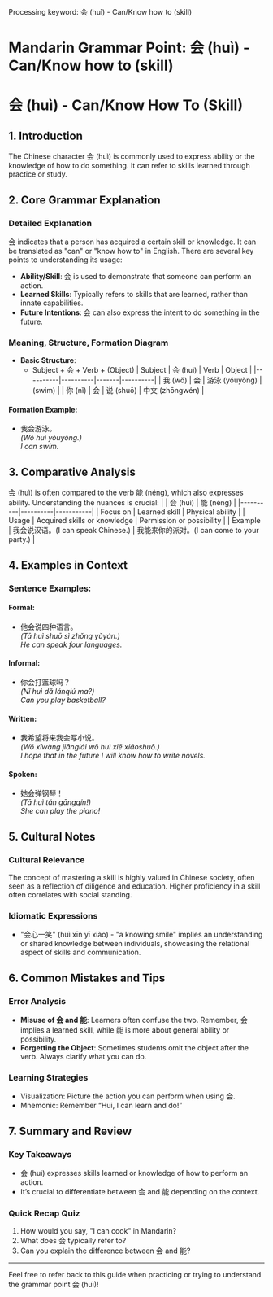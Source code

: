 Processing keyword: 会 (huì) - Can/Know how to (skill)
# Mandarin Grammar Point: 会 (huì) - Can/Know how to (skill)
# 会 (huì) - Can/Know How To (Skill)
## 1. Introduction
The Chinese character 会 (huì) is commonly used to express ability or the knowledge of how to do something. It can refer to skills learned through practice or study. 
## 2. Core Grammar Explanation
### Detailed Explanation
会 indicates that a person has acquired a certain skill or knowledge. It can be translated as "can" or "know how to" in English. There are several key points to understanding its usage:
- **Ability/Skill**: 会 is used to demonstrate that someone can perform an action.
- **Learned Skills**: Typically refers to skills that are learned, rather than innate capabilities.
- **Future Intentions**: 会 can also express the intent to do something in the future.
### Meaning, Structure, Formation Diagram
- **Basic Structure**:
  - Subject + 会 + Verb + (Object)
| Subject  | 会 (huì) | Verb  | Object   |
|----------|----------|-------|----------|
| 我 (wǒ)  | 会       | 游泳 (yóuyǒng) | (swim)   |
| 你 (nǐ)  | 会       | 说 (shuō) | 中文 (zhōngwén) |
#### Formation Example:
- 我会游泳。  
  *(Wǒ huì yóuyǒng.)*  
  *I can swim.*
## 3. Comparative Analysis
会 (huì) is often compared to the verb 能 (néng), which also expresses ability. Understanding the nuances is crucial:
|  | 会 (huì) | 能 (néng) |
|----------|----------|-----------|
| Focus on  | Learned skill | Physical ability |
| Usage     | Acquired skills or knowledge | Permission or possibility |
| Example   | 我会说汉语。(I can speak Chinese.) | 我能来你的派对。(I can come to your party.) |
## 4. Examples in Context
### Sentence Examples:
#### Formal:
- 他会说四种语言。  
  *(Tā huì shuō sì zhǒng yǔyán.)*  
  *He can speak four languages.*
#### Informal:
- 你会打篮球吗？  
  *(Nǐ huì dǎ lánqiú ma?)*  
  *Can you play basketball?*
#### Written:
- 我希望将来我会写小说。  
  *(Wǒ xīwàng jiānglái wǒ huì xiě xiǎoshuō.)*  
  *I hope that in the future I will know how to write novels.*
#### Spoken:
- 她会弹钢琴！  
  *(Tā huì tán gāngqín!)*  
  *She can play the piano!*
## 5. Cultural Notes
### Cultural Relevance
The concept of mastering a skill is highly valued in Chinese society, often seen as a reflection of diligence and education. Higher proficiency in a skill often correlates with social standing.
### Idiomatic Expressions
- "会心一笑" (huì xīn yī xiào) - "a knowing smile" implies an understanding or shared knowledge between individuals, showcasing the relational aspect of skills and communication.
## 6. Common Mistakes and Tips
### Error Analysis
- **Misuse of 会 and 能**: Learners often confuse the two. Remember, 会 implies a learned skill, while 能 is more about general ability or possibility.
- **Forgetting the Object**: Sometimes students omit the object after the verb. Always clarify what you can do.
### Learning Strategies
- Visualization: Picture the action you can perform when using 会.
- Mnemonic: Remember “Hui, I can learn and do!”
## 7. Summary and Review
### Key Takeaways
- 会 (huì) expresses skills learned or knowledge of how to perform an action.
- It’s crucial to differentiate between 会 and 能 depending on the context.
  
### Quick Recap Quiz
1. How would you say, "I can cook" in Mandarin?
2. What does 会 typically refer to?
3. Can you explain the difference between 会 and 能?
---
Feel free to refer back to this guide when practicing or trying to understand the grammar point 会 (huì)!

